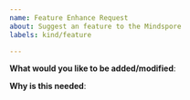 ```yaml
---
name: Feature Enhance Request
about: Suggest an feature to the Mindspore
labels: kind/feature

---
```

<!-- Please only use this template for submitting feature requests -->

**What would you like to be added/modified**:

**Why is this needed**:

